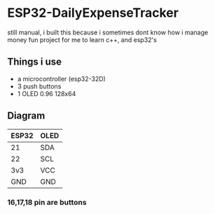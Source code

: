 # ESP32-DailyExpenseTracker

still manual, i built this because i sometimes dont know how i manage money 
fun project for me to learn c++, and esp32's

## Things i use 

- a microcontroller (esp32-32D)
- 3 push buttons
- 1 OLED 0.96 128x64

## Diagram
| ESP32  | OLED |
| --- | --- |
| 21 | SDA  |
| 22 | SCL  |
| 3v3 | VCC |
| GND | GND  |

### 16,17,18 pin are buttons
